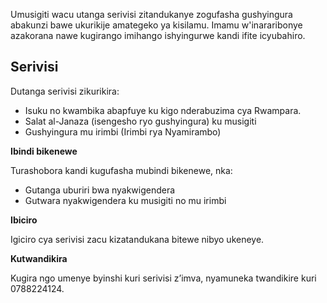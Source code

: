 Umusigiti wacu utanga serivisi zitandukanye zogufasha gushyingura abakunzi bawe ukurikije amategeko ya kisilamu. Imamu w'inararibonye azakorana nawe kugirango imihango ishyingurwe kandi ifite icyubahiro.

## Serivisi

Dutanga serivisi zikurikira:

* Isuku no kwambika abapfuye ku kigo nderabuzima cya Rwampara.
* Salat al-Janaza (isengesho ryo gushyingura) ku musigiti
* Gushyingura mu irimbi (Irimbi rya Nyamirambo)

**Ibindi bikenewe**

Turashobora kandi kugufasha mubindi bikenewe, nka:

* Gutanga uburiri bwa nyakwigendera
* Gutwara nyakwigendera ku musigiti no mu irimbi

**Ibiciro**

Igiciro cya serivisi zacu kizatandukana bitewe nibyo ukeneye.

**Kutwandikira**

Kugira ngo umenye byinshi kuri serivisi z’imva, nyamuneka twandikire kuri 0788224124.